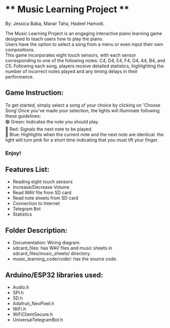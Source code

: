 # ** Music Learning Project **

By: Jessica Baba, Manar Taha, Hadeel Hamodi.

The Music Learning Project is an engaging interactive piano learning game designed to teach users how to play the piano.  
Users have the option to select a song from a menu or even input their own compositions.  
This game incorporates eight touch sensors, with each sensor corresponding to one of the following notes: C4, D4, E4, F4, G4, A4, B4, and C5. 
Following each song, players receive detailed statistics, highlighting the number of incorrect notes played and any timing delays in their performance.  
## Game Instruction:
To get started, simply select a song of your choice by clicking on 'Choose Song'.Once you've made your selection, the lights will illuminate following these guidelines:  
        🟢 Green: Indicates the note you should play.   
        🔴 Red: Signals the next note to be played.   
        🔵 Blue: Highlights when the current note and the next note are identical. the light will turn pink for a short time indicating that you must lift your finger.
  
  ### Enjoy!
  
  
     
## Features List:  
* Reading eight touch sensors
* Increase/Decrease Volume
* Read WAV file from SD card
* Read note sheets from SD card
* Connection to Internet
* Telegram Bot
* Statistics


## Folder Description:  
* Documentation: Wiring diagram.
* sdcard_files: has WAV files and music sheets in sdcard_files/music_sheets/ directory.
* music_learning_code/code/: has the source code.


## Arduino/ESP32 libraries used:
* Audio.h
* SPI.h
* SD.h
* Adafruit_NeoPixel.h
* WiFi.h
* WiFiClientSecure.h
* UniversalTelegramBot.h




